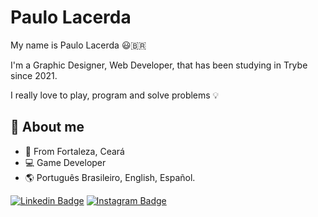 # Paulo Lacerda

My name is Paulo Lacerda 😃🇧🇷

I'm a  Graphic Designer, Web Developer, that has been studying in Trybe since 2021.

I really love to play, program and solve problems 💡

## 🚀 About me

- 📍 From Fortaleza, Ceará
- 💻 Game Developer
- 🌎 Português Brasileiro, English, Español.


[![Linkedin Badge](https://img.shields.io/badge/-LinkedIn-blue?style=flat-square&logo=Linkedin&logoColor=white&link=https://www.linkedin.com/in/tassolacerda/)](https://www.linkedin.com/in/tassolacerda/)  [![Instagram Badge](https://img.shields.io/badge//-Instagram-%23E4405F?style=for-the-badge&logo=Instagram&logoColor=white&link=https://www.instagram.com/tassolacerda/)](https://www.instagram.com/tassolacerda/)

